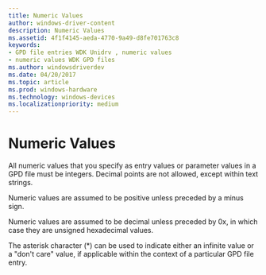 ```yaml
---
title: Numeric Values
author: windows-driver-content
description: Numeric Values
ms.assetid: 4f1f4145-aeda-4770-9a49-d8fe701763c8
keywords:
- GPD file entries WDK Unidrv , numeric values
- numeric values WDK GPD files
ms.author: windowsdriverdev
ms.date: 04/20/2017
ms.topic: article
ms.prod: windows-hardware
ms.technology: windows-devices
ms.localizationpriority: medium
---
```


# Numeric Values





All numeric values that you specify as entry values or parameter values in a GPD file must be integers. Decimal points are not allowed, except within text strings.

Numeric values are assumed to be positive unless preceded by a minus sign.

Numeric values are assumed to be decimal unless preceded by 0x, in which case they are unsigned hexadecimal values.

The asterisk character (\*) can be used to indicate either an infinite value or a "don't care" value, if applicable within the context of a particular GPD file entry.

 

 




